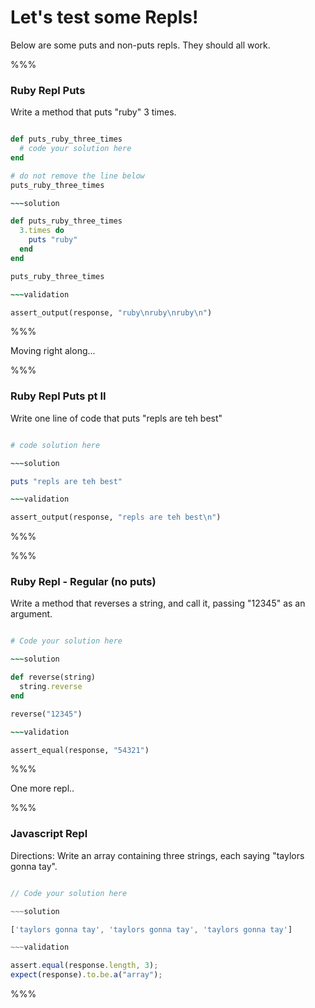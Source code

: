# Let's test some Repls!

Below are some puts and non-puts repls. They should all work.

%%%

### Ruby Repl Puts

Write a method that puts "ruby" 3 times.

~~~ruby

def puts_ruby_three_times
  # code your solution here
end

# do not remove the line below
puts_ruby_three_times

~~~solution

def puts_ruby_three_times
  3.times do
    puts "ruby"
  end
end

puts_ruby_three_times

~~~validation

assert_output(response, "ruby\nruby\nruby\n")

~~~

%%%

Moving right along...

%%%

### Ruby Repl Puts pt II

Write one line of code that puts "repls are teh best"

~~~ruby

# code solution here

~~~solution

puts "repls are teh best"

~~~validation

assert_output(response, "repls are teh best\n")

~~~

%%%

%%%

### Ruby Repl - Regular (no puts)

Write a method that reverses a string, and call it, passing "12345" as an argument.

~~~ruby

# Code your solution here

~~~solution

def reverse(string)
  string.reverse
end

reverse("12345")

~~~validation

assert_equal(response, "54321")

~~~

%%%

One more repl..

%%%

### Javascript Repl

Directions: Write an array containing three strings, each saying "taylors gonna tay".

~~~javascript

// Code your solution here

~~~solution

['taylors gonna tay', 'taylors gonna tay', 'taylors gonna tay']

~~~validation

assert.equal(response.length, 3);
expect(response).to.be.a("array");

~~~

%%%
